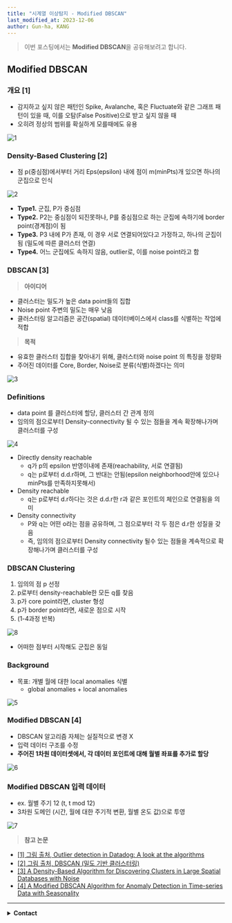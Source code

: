```yaml
---
title: "시계열 이상탐지 - Modified DBSCAN"
last_modified_at: 2023-12-06
author: Gun-ha, KANG
---
```

> 이번 포스팅에서는 **Modified DBSCAN**을 공유해보려고 합니다.

## **Modified DBSCAN**

### **개요 [1]**

* 감지하고 싶지 않은 패턴인 Spike, Avalanche, 혹은 Fluctuate와 같은 그래프 패턴이 있을 때, 이를 오탐(False Positive)으로 받고 싶지 않을 때
* 오히려 정상의 범위를 확실하게 모를때에도 유용

![1](https://github.com/gunnha/epozen-dt.github.io/assets/92897860/fa7b6eb3-4185-4290-9517-15cc68eb9589)


### **Density-Based Clustering [2]**

* 점 p(중심점)에서부터 거리 Eps(epsilon) 내에 점이 m(minPts)개 있으면 하나의 군집으로 인식

![2](https://github.com/gunnha/epozen-dt.github.io/assets/92897860/bdd76d88-e38e-436c-b9b9-9b48a25b7fb9)

* **Type1.** 군집, P가 중심점
* **Type2.** P2는 중심점이 되진못하나, P를 중심점으로 하는 군집에 속하기에 border point(경계점)이 됨
* **Type3.** P3 내에 P가 존재, 이 경우 서로 연결되어있다고 가정하고, 하나의 군집이 됨 (밀도에 따른 클러스터 연결)
* **Type4.** 어느 군집에도 속하지 않음, outlier로, 이를 noise point라고 함


### **DBSCAN [3]**

> **아이디어**
* 클러스터는 밀도가 높은 data point들의 집합
* Noise point 주변의 밀도는 매우 낮음
* 클러스터링 알고리즘은 공간(spatial) 데이터베이스에서 class를 식별하는 작업에 적합

> **목적**
* 유효한 클러스터 집합을 찾아내기 위해, 클러스터와 noise point 의 특징을 정량화
* 주어진 데이터를 Core, Border, Noise로 분류(식별)하겠다는 의미

![3](https://github.com/gunnha/epozen-dt.github.io/assets/92897860/019729d0-e8dd-40db-83dc-9fb69a630e03)


### **Definitions**

* data point 를 클러스터에 할당, 클러스터 간 관계 정의
* 임의의 점으로부터 Density-connectivity 될 수 있는 점들을 계속 확장해나가며 클러스터를 구성

![4](https://github.com/gunnha/epozen-dt.github.io/assets/92897860/e569e306-3d3c-4315-82cf-dd5afbcea353)

* Directly density reachable
  + q가 p의 epsilon 반영이내에 존재(reachability, 서로 연결됨)
  + q는 p로부터 d.d.r하며, 그 반대는 안됨(epsilon neighborhood안에 있으나 minPts를 만족하지못해서)
* Density reachable
  + q는 p로부터 d.r하다는 것은 d.d.r한 r과 같은 포인트의 체인으로 연결됨을 의미
* Density connectivity
  + P와 q는 어떤 o라는 점을 공유하며, 그 점으로부터 각 두 점은 d.r한 성질을 갖음
  + 즉, 임의의 점으로부터 Density connectivity 될수 있는 점들을 계속적으로 확장해나가며 클러스터를 구성


### **DBSCAN Clustering**

1. 임의의 점 p 선정
2. p로부터 density-reachable한 모든 q를 찾음
3. p가 core point라면, cluster 형성
4. p가 border point라면, 새로운 점으로 시작
5. (1-4과정 반복)

![8](https://github.com/gunnha/epozen-dt.github.io/assets/92897860/9f8e5771-bdea-42d9-bad7-b14fc3ed9263)

  * 어떠한 점부터 시작해도 군집은 동일

### **Background**

* 목표: 개별 월에 대한 local anomalies 식별
  + global anomalies + local anomalies

![5](https://github.com/gunnha/epozen-dt.github.io/assets/92897860/dcfa9dd6-1c06-4e19-8c31-79b92dc6cc77)


### **Modified DBSCAN [4]**

* DBSCAN 알고리즘 자체는 실질적으로 변경 X 
* 입력 데이터 구조를 수정
* **주어진 1차원 데이터셋에서, 각 데이터 포인트에 대해 월별 좌표를 추가로 할당**

![6](https://github.com/gunnha/epozen-dt.github.io/assets/92897860/f97dbc24-b718-4514-972f-1df678f314dc)


### **Modified DBSCAN 입력 데이터**

* ex. 월별 주기 12 (t, t mod 12)
* 3차원 도메인 (시간, 월에 대한 주기적 변환, 월별 온도 값)으로 투영

![7](https://github.com/gunnha/epozen-dt.github.io/assets/92897860/3591f1a3-f71e-4e0a-afc6-dfc8080e4812)


> **참고 논문**  

* [[1] 그림 출처, Outlier detection in Datadog: A look at the algorithms](https://www.datadoghq.com/blog/outlier-detection-algorithms-at-datadog/)
* [[2] 그림 출처, DBSCAN (밀도 기반 클러스터링)](https://bcho.tistory.com/1205)
* [[3] A Density-Based Algorithm for Discovering Clusters in Large Spatial Databases with Noise](https://www.dbs.ifi.lmu.de/Publikationen/Papers/KDD-96.final.frame.pdf)
* [[4] A Modified DBSCAN Algorithm for Anomaly Detection in Time-series Data with Seasonality](https://www.iajit.org/portal/images/Year2022/No.1/19023.pdf)

---

<details>
  <summary><b>Contact</b></summary>

<b>Author. </b>KangGunha

<b>Email. </b>zxcvbnm9931@epozen.com

</details>
